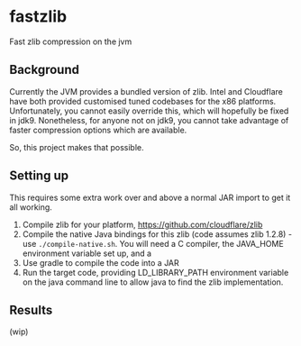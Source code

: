 # fastzlib
Fast zlib compression on the jvm

## Background

Currently the JVM provides a bundled version of zlib. Intel and Cloudflare have both provided customised tuned
codebases for the x86 platforms. Unfortunately, you cannot easily override this, which will hopefully be fixed
in jdk9. Nonetheless, for anyone not on jdk9, you cannot take advantage of faster compression options which
are available.

So, this project makes that possible.

## Setting up

This requires some extra work over and above a normal JAR import to get it all working.

1. Compile zlib for your platform, https://github.com/cloudflare/zlib
2. Compile the native Java bindings for this zlib (code assumes zlib 1.2.8) - use `./compile-native.sh`.
   You will need a C compiler, the JAVA_HOME environment variable set up, and a 
3. Use gradle to compile the code into a JAR
4. Run the target code, providing LD_LIBRARY_PATH environment variable on the java command line to allow java
   to find the zlib implementation.

## Results

(wip)

